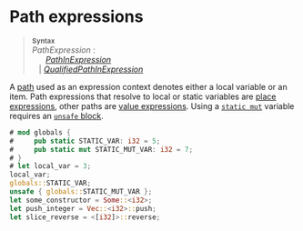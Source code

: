 # Path expressions

> **<sup>Syntax</sup>**\
> _PathExpression_ :\
> &nbsp;&nbsp; &nbsp;&nbsp; [_PathInExpression_]\
> &nbsp;&nbsp; | [_QualifiedPathInExpression_]

A [path] used as an expression context denotes either a local
variable or an item. Path expressions that resolve to local or static variables
are [place expressions], other paths are [value expressions]. Using a
[`static mut`] variable requires an [`unsafe` block].

```rust
# mod globals {
#     pub static STATIC_VAR: i32 = 5;
#     pub static mut STATIC_MUT_VAR: i32 = 7;
# }
# let local_var = 3;
local_var;
globals::STATIC_VAR;
unsafe { globals::STATIC_MUT_VAR };
let some_constructor = Some::<i32>;
let push_integer = Vec::<i32>::push;
let slice_reverse = <[i32]>::reverse;
```

[_PathInExpression_]: ../paths.html#paths-in-expressions
[_QualifiedPathInExpression_]: ../paths.html#qualified-paths
[place expressions]: ../expressions.html#place-expressions-and-value-expressions
[value expressions]: ../expressions.html#place-expressions-and-value-expressions
[path]: ../paths.html
[`static mut`]: ../items/static-items.html#mutable-statics
[`unsafe` block]: ../expressions/block-expr.html#unsafe-blocks
